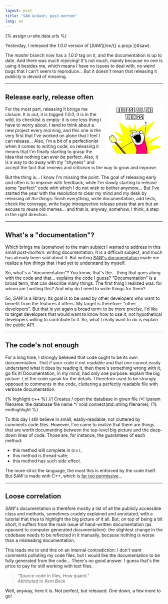 ```yaml
---
layout: post
title: "SAW &ndash; post-mortem"
lang: en
---
```


{% assign u=site.data.urls %}

Yesterday, I released the *1.0.0* version of [*SAW*](/en/{{ u.projs }}#saw).

The *master* branch now has a *1.0.0* tag on it, and the documentation is up to
date. And there was much rejoicing! It's not much, mainly because no one is
using it besides me, which means I have no issues to deal with, no weird bugs
that I can't seem to reproduce... But it doesn't mean that releasing it
publicly is devoid of meaning.

---

## Release early, release often

<div style="float: right; margin: 0 0 16px 16px">
  <img src="/img/saw/release.png" width="180px" style="margin: 0" />
</div>

For the most part, releasing it brings me closure. It is out, it is tagged
*1.0.0*, it is in the wild, its checklist is empty: it is one less thing I have
to worry about. I tend to think about a new project every morning, and this one
is the very first that I've worked on alone that I feel I can release... Also,
I'm a bit of a perfectionist when it comes to writing code, so releasing it
means that I'm finally starting to grasp the idea that nothing can ever *be*
perfect. Also, it is a way to do away with my "shyness" and accept the fact
that reviews and criticism is the way to grow and improve.

But the thing is... I know I'm missing the point. The goal of releasing early
and often is to improve with feedback, while I'm slowly starting to release
some "perfect" code with which I do not wish to bother anymore... But I've
started the year with the resolution to clear my mind and my desk by releasing
*all the things*: finish everything, write documentation, add tests, check the
coverage, write huge introspective release posts that are but an excuse to
reuse old memes... and that is, anyway, somehow, I think, a step in the right
direction.

---

## What's a "documentation"?

Which brings me (somehow) to the main subject I wanted to address in this small
*post-mortem*: writing documentation. It is a difficult subject, and much has
already been said about it. But writing
[*SAW*'s documentation](https://github.com/nicuveo/saw/wiki) made me realize a
few things that I had yet to understand by myself.

So, what's a "documentation"? You know, that's the... thing that goes along with
the code and that... explains the code I guess? "Documentation" is a broad
term, that can describe many things. The first thing I realized was: for whom
am I writing this? And why do I need to write things for them?

So, *SAW* is a library. Its goal is to be used by other developers who want to
benefit from the features it offers. My target is therefore: "other
developers". But that is yet again a broad term: to be more precise, I'd like
to target developers that would want to know how to use it, not hypothetical
developers willing to contribute to it. So, what I really want to do is explain
the public *API*.

---

## The code's not enough

For a long time, I strongly believed that code ought to be its own
documentation. That if your code it not readable and that one cannot easily
understand what it does by reading it, then there's something wrong with it, go
fix it! Documentation, in my mind, had only one purpose: explain the big
picture. Let the code speak for the details. I therefore used to be strongly
opposed to comments in the code, cluttering a perfectly readable file with
verbose documentation.

{% highlight c++ %}
//! Creates / open the database in given file
/*!
\param filename: the database file name
*/
void connect(std::string filename);
{% endhighlight %}

To this day I still believe in small, easily-readable, not cluttered by
comments code files. However, I've came to realize that there are things that
are worth documenting between the top-level big picture and the deep-down lines
of code. Those are, for instance, the guarantees of each method:

* this method will complete in `O(n)`;
* this method is thread-safe;
* this method has such side effect.

The more strict the language, the most this is enforced by the code itself. But
*SAW* is made with C++, which is
[far too permissive](http://en.cppreference.com/w/cpp/language/const_cast)...

---

## Loose correlation

*SAW*'s documentation is therefore mostly a list of all the publicly accessible
class and methods, sometimes crudely explained and annotated, with a tutorial
that tries to highlight the big picture of it all. But, on top of being a bit
short, it suffers from the main issue of hand-written documentation (as opposed
to computer generated documentation): the slightest change in the codebase
needs to be reflected in it manually, because nothing is worse than a
misleading documentation.

This leads me to end this on an internal contradiction: I don't want comments
polluting my code files, but I would like the documentation to be fully
generated from the code... There's no good answer. I guess that's the price to
pay for still working with text files.

> “Source code in files. How quaint.” <br />
> *Attributed to Kent Beck*

Well, anyway, here it is. Not perfect, but released. One down, a few more to
go!

